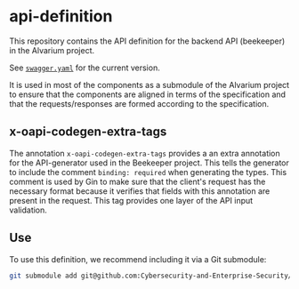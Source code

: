 # api-definition

This repository contains the API definition for the backend API (beekeeper) in the Alvarium project.

See [`swagger.yaml`](./swagger.yaml) for the current version.

It is used in most of the components as a submodule of the Alvarium project to ensure that the components are aligned in terms of the specification and that the requests/responses are formed according to the specification.

## x-oapi-codegen-extra-tags

The annotation `x-oapi-codegen-extra-tags` provides a an extra annotation for the API-generator used in the Beekeeper project. This tells the generator to include the comment `binding: required` when generating the types. This comment is used by Gin to make sure that the client's request has the necessary format because it verifies that fields with this annotation are present in the request. This tag provides one layer of the API input validation.

## Use

To use this definition, we recommend including it via a Git submodule:

```bash
git submodule add git@github.com:Cybersecurity-and-Enterprise-Security/alvarium-api-definition.git api
```
